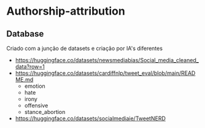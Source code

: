 # Authorship-attribution

## Database

Criado com a junção de datasets e criação por IA's diferentes 
- https://huggingface.co/datasets/newsmediabias/Social_media_cleaned_data?row=1
- https://huggingface.co/datasets/cardiffnlp/tweet_eval/blob/main/README.md
    - emotion
    - hate
    - irony
    - offensive
    - stance_abortion
- https://huggingface.co/datasets/socialmediaie/TweetNERD
